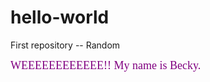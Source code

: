 # hello-world
First repository -- Random 
<p><p></p></p>
<font size="4" color="purple" face="georgia">WEEEEEEEEEEEE!! My name is Becky. </font>
